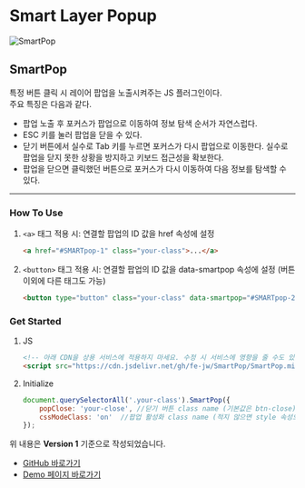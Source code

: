 # **Smart Layer Popup**

![SmartPop](https://cdn.jsdelivr.net/gh/fe-jw/J-Web/posts/2022/1109/thumb.jpg)

## **SmartPop**
특정 버튼 클릭 시 레이어 팝업을 노출시켜주는 JS 플러그인이다.  
주요 특징은 다음과 같다.  
* 팝업 노출 후 포커스가 팝업으로 이동하여 정보 탐색 순서가 자연스럽다.
* ESC 키를 눌러 팝업을 닫을 수 있다.
* 닫기 버튼에서 실수로 Tab 키를 누르면 포커스가 다시 팝업으로 이동한다. 실수로 팝업을 닫지 못한 상황을 방지하고 키보드 접근성을 확보한다.
* 팝업을 닫으면 클릭했던 버튼으로 포커스가 다시 이동하여 다음 정보를 탐색할 수 있다.

---

### **How To Use**
1. `<a>` 태그 적용 시: 연결할 팝업의 ID 값을 href 속성에 설정
	```html
	<a href="#SMARTpop-1" class="your-class">...</a>
	```

2. `<button>` 태그 적용 시: 연결할 팝업의 ID 값을 data-smartpop 속성에 설정 (버튼 이외에 다른 태그도 가능)
	```html
	<button type="button" class="your-class" data-smartpop="#SMARTpop-2">...</button>
	```

### **Get Started**
1. JS
	```html
	<!-- 아래 CDN을 상용 서비스에 적용하지 마세요. 수정 시 서비스에 영향을 줄 수도 있습니다. -->
	<script src="https://cdn.jsdelivr.net/gh/fe-jw/SmartPop/SmartPop.min.js"></script>
	```

2. Initialize
	```js
	document.querySelectorAll('.your-class').SmartPop({
		popClose: 'your-close',	//닫기 버튼 class name (기본값은 btn-close)
		cssModeClass: 'on'	//팝업 활성화 class name (적지 않으면 style 속성으로 none/block 결정)
	});
	```

위 내용은 **Version 1** 기준으로 작성되었습니다.
* [GitHub 바로가기](https://github.com/FE-jw/SmartPop#readme)
* [Demo 페이지 바로가기](https://fe-jw.github.io/SmartPop)